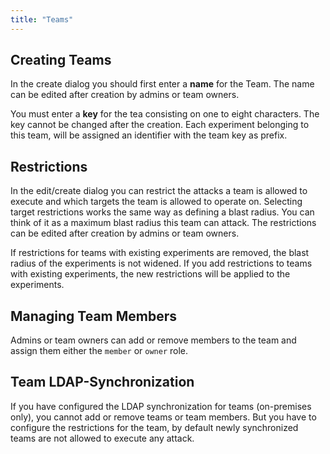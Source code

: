 ```yaml
---
title: "Teams"
---
```


## Creating Teams
In the create dialog you should first enter a **name** for the Team.
The name can be edited after creation by admins or team owners.

You must enter a **key** for the tea consisting on one to eight characters.
The key cannot be changed after the creation.
Each experiment belonging to this team, will be assigned an identifier with the team key as prefix.

## Restrictions
In the edit/create dialog you can restrict the attacks a team is allowed to execute and which targets the team is allowed to operate on.
Selecting target restrictions works the same way as defining a blast radius.
You can think of it as a maximum blast radius this team can attack.
The restrictions can be edited after creation by admins or team owners.

If restrictions for teams with existing experiments are removed, the blast radius of the experiments is not widened.
If you add restrictions to teams with existing experiments, the new restrictions will be applied to the experiments.

## Managing Team Members
Admins or team owners can add or remove members to the team and assign them either the `member` or `owner` role.

## Team LDAP-Synchronization
If you have configured the LDAP synchronization for teams (on-premises only), you cannot add or remove teams or team members.
But you have to configure the restrictions for the team, by default newly synchronized teams are not allowed to execute any attack.
